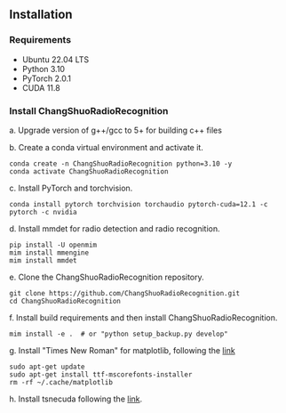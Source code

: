 ## Installation

### Requirements

- Ubuntu 22.04 LTS
- Python 3.10
- PyTorch 2.0.1
- CUDA 11.8

### Install ChangShuoRadioRecognition

a. Upgrade version of g++/gcc to 5+ for building c++ files

b. Create a conda virtual environment and activate it.

```shell
conda create -n ChangShuoRadioRecognition python=3.10 -y
conda activate ChangShuoRadioRecognition
```

c. Install PyTorch and torchvision.
```shell
conda install pytorch torchvision torchaudio pytorch-cuda=12.1 -c pytorch -c nvidia
```

d. Install mmdet for radio detection and radio recognition.

```shell
pip install -U openmim
mim install mmengine
mim install mmdet
```

e. Clone the ChangShuoRadioRecognition repository.

```shell
git clone https://github.com/ChangShuoRadioRecognition.git
cd ChangShuoRadioRecognition
```

f. Install build requirements and then install ChangShuoRadioRecognition.

```shell
mim install -e .  # or "python setup_backup.py develop"
```

g. Install "Times New Roman" for matplotlib, following
the [link](https://blog.csdn.net/u014712482/article/details/80568540?utm_medium=distribute.pc_relevant.none-task-blog-BlogCommendFromMachineLearnPai2-3.control&depth_1-utm_source=distribute.pc_relevant.none-task-blog-BlogCommendFromMachineLearnPai2-3.control)

```shell
sudo apt-get update
sudo apt-get install ttf-mscorefonts-installer
rm -rf ~/.cache/matplotlib
```

h. Install tsnecuda following the [link](https://github.com/CannyLab/tsne-cuda). 

